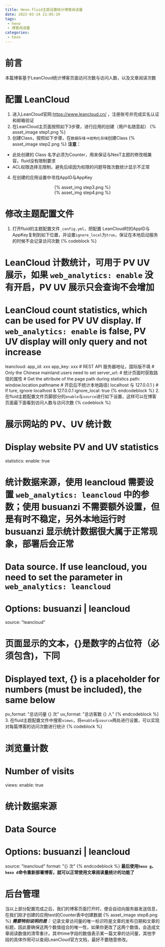 ```yaml
---
title: Hexo-fluid主题设置统计博客阅读量
date: 2022-03-14 21:05:19
tags:
 - hexo
 - 博客阅读量
categories:
 - hexo
---
```

# 前言
本篇博客基于LeanCloud统计博客页面访问次数与访问人数，以及文章阅读次数
<!-- more -->

# 配置 LeanCloud
1. 进入LeanCloud官网:https://www.leancloud.cn/ ，注册账号并完成实名认证和邮箱验证
2. 在LeanCloud主页面按照如下3步骤，进行应用的创建（用户名随意起）
{% asset_image step1.png %}
3. 创建Class，按照如下步骤，在`数据存储`->`结构化存储`创建Class
{% asset_image step2.png %}
**注意：**
- 此处创建的 Class 名字必须为Counter，用来保证与NexT主题的修改相兼容，fluid没有限制要求
- ACL权限选择无限制，避免后续因为权限的问题导致次数统计显示不正常
4. 在创建的应用设置中寻找AppID与AppKey
<div align=center>{% asset_img step3.png %}</div>
<div align=center>{% asset_img step4.png %}</div>

# 修改主题配置文件
1. 打开fluid的主题配置文件`_config.yml`，把配置 LeanCloud时的AppID与AppKey复制到如下位置，并设置`ignore_local`为`true`，保证在本地启动服务的时候不会记录访问次数
{% codeblock %}
# LeanCloud 计数统计，可用于 PV UV 展示，如果 `web_analytics: enable` 没有开启，PV UV 展示只会查询不会增加
# LeanCloud count statistics, which can be used for PV UV display. If `web_analytics: enable` is false, PV UV display will only query and not increase
leancloud:
	app_id: xxx
	app_key: xxx
    # REST API 服务器地址，国际版不填
    # Only the Chinese mainland users need to set
	server_url: 
    # 统计页面时获取路径的属性
    # Get the attribute of the page path during statistics
	path: window.location.pathname
    # 开启后不统计本地路径( localhost 与 127.0.0.1 )
    # If ture, ignore localhost & 127.0.0.1
	ignore_local: true
{% endcodeblock %}
2. 在fluid主题配置文件页脚部分的`enable`与`source`进行如下设置，这样可以在博客页面最下面看到访问人数与访问次数
{% codeblock %}
# 展示网站的 PV、UV 统计数
# Display website PV and UV statistics
statistics:
   enable: true

   # 统计数据来源，使用 leancloud 需要设置 `web_analytics: leancloud` 中的参数；使用 busuanzi 不需要额外设置，但是有时不稳定，另外本地运行时 busuanzi 显示统计数据很大属于正常现象，部署后会正常
   # Data source. If use leancloud, you need to set the parameter in `web_analytics: leancloud`
   # Options: busuanzi | leancloud
   source: "leancloud"

   # 页面显示的文本，{}是数字的占位符（必须包含)，下同
   # Displayed text, {} is a placeholder for numbers (must be included), the same below
   pv_format: "总访问量 {} 次"
   uv_format: "总访客数 {} 人"
{% endcodeblock %}
3. 在fluid主题配置文件中搜索`views`，将`enable`与`source`两处进行设置，可以实现对每篇博客的访问次数进行统计
{% codeblock %}
# 浏览量计数
# Number of visits
views:
  enable: true
  # 统计数据来源
  # Data Source
  # Options: busuanzi | leancloud
  source: "leancloud"
  format: "{} 次"
{% endcodeblock %}
**最后使用`hexo g`、`hexo d`命令重新部署博客，就可以正常使用文章阅读量统计的功能了**

# 后台管理
当以上部分配置完成之后，我们的博客页面打开时，便会自动向服务器发送信息，在我们刚才创建的应用test的Counter表中创建数据
{% asset_image step8.png %}
***需要特别说明的是：***
记录文章访问量的唯一标识符是文章的发布日期和文章的标题，因此要确保这两个数值组合的唯一性，如果你更改了这两个数值，会造成文章阅读数值的清零重计。其中time字段的数值表示某一篇文章的访问量，其他字段的具体作用可以查阅LeanCloud官方文档，最好不要随意修改。